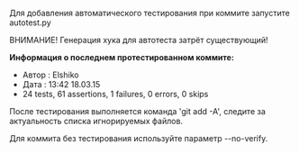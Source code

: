 Для добавления автоматического тестирования при коммите запустите autotest.py

ВНИМАНИЕ! Генерация хука для автотеста затрёт существующий!

**Информация о последнем протестированном коммите:**
* Автор : Elshiko
* Дата : 13:42  18.03.15
* 24 tests, 61 assertions, 1 failures, 0 errors, 0 skips

После тестирования выполняется команда 'git add -A', следите за актуальность списка игнорируемых файлов.

Для коммита без тестирования используйте параметр --no-verify.